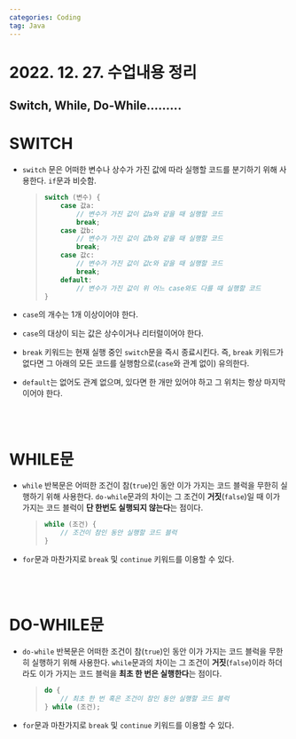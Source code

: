 ```yaml
---
categories: Coding	
tag: Java
---
```


# 2022. 12. 27. 수업내용 정리

## Switch, While, Do-While.........

# SWITCH

* `switch` 문은 어떠한 변수나 상수가 가진 값에 따라 실행할 코드를 분기하기 위해 사용한다. `if`문과 비슷함.

  > ```java
  > switch (변수) {
  >     case 값a:
  >         // 변수가 가진 값이 값a와 같을 때 실행할 코드
  >         break;
  >     case 값b:
  >         // 변수가 가진 값이 값b와 같을 때 실행할 코드
  >         break;
  >     case 값c:
  >         // 변수가 가진 값이 값c와 같을 때 실행할 코드
  >         break;
  >     default:
  >         // 변수가 가진 값이 위 어느 case와도 다를 때 실행할 코드
  > }
  > ```
  
* `case`의 개수는 1개 이상이어야 한다.
* `case`의 대상이 되는 값은 상수이거나 리터럴이어야 한다.
* `break` 키워드는 현재 실행 중인 `switch`문을 즉시 종료시킨다. 즉, `break` 키워드가 없다면 그 아래의 모든 코드를 실행함으로(`case`와 관계 없이) 유의한다.
* `default`는 없어도 관계 없으며, 있다면 한 개만 있어야 하고 그 위치는 항상 마지막이어야 한다.

<br>
<br>

# WHILE문
* `while` 반복문은 어떠한 조건이 참(`true`)인 동안 이가 가지는 코드 블럭을 무한히 실행하기 위해 사용한다. `do-while`문과의 차이는 그 조건이 **거짓**(`false`)일 때 이가 가지는 코드 블럭이 **단 한번도 실행되지 않는다**는 점이다.

  > ```java
  > while (조건) {
  >     // 조건이 참인 동안 실행할 코드 블럭
  > }
  > ```

* `for`문과 마찬가지로 `break` 및 `continue` 키워드를 이용할 수 있다.

<br>
<br>

# DO-WHILE문
* `do-while` 반복문은 어떠한 조건이 참(`true`)인 동안 이가 가지는 코드 블럭을 무한히 실행하기 위해 사용한다. `while`문과의 차이는 그 조건이 **거짓**(`false`)이라 하더라도 이가 가지는 코드 블럭을 **최초 한 번은 실행한다**는 점이다.

  > ```java
  > do {
  >     // 최초 한 번 혹은 조건이 참인 동안 실행할 코드 블럭
  > } while (조건);
  > ```
  
* `for`문과 마찬가지로 `break` 및 `continue` 키워드를 이용할 수 있다.

<br>
<br>

